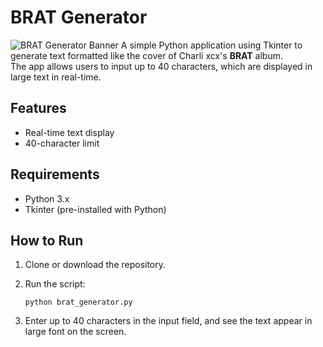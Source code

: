 # BRAT Generator
![BRAT Generator Banner](https://github.com/camilafresitaa/BratGenerator/banner.jpg)
A simple Python application using Tkinter to generate text formatted like the cover of Charli xcx's **BRAT** album.  
The app allows users to input up to 40 characters, which are displayed in large text in real-time.

## Features
- Real-time text display
- 40-character limit

## Requirements
- Python 3.x
- Tkinter (pre-installed with Python)

## How to Run
1. Clone or download the repository.
2. Run the script:

   ```
   python brat_generator.py
   ```
3. Enter up to 40 characters in the input field, and see the text appear in large font on the screen.
